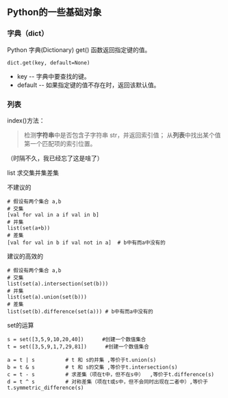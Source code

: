 ## Python的一些基础对象



### 字典（dict）

Python 字典(Dictionary) get() 函数返回指定键的值。

```
dict.get(key, default=None)
```

- key -- 字典中要查找的键。
- default -- 如果指定键的值不存在时，返回该默认值。





### 列表

index()方法：

>检测**字符串**中是否包含子字符串 str，并返回索引值；
>从**列表**中找出某个值第一个匹配项的索引位置。

（时隔不久，我已经忘了这是啥了）



list 求交集并集差集

不建议的

```
# 假设有两个集合 a,b
# 交集
[val for val in a if val in b]
# 并集
list(set(a+b))
# 差集
[val for val in b if val not in a]	# b中有而a中没有的
```



建议的高效的

```
# 假设有两个集合 a,b
# 交集
list(set(a).intersection(set(b)))
# 并集
list(set(a).union(set(b)))
# 差集
list(set(b).difference(set(a)))	# b中有而a中没有的
```



set的运算

```
s = set([3,5,9,10,20,40])      #创建一个数值集合 
t = set([3,5,9,1,7,29,81])      #创建一个数值集合 

a = t | s          # t 和 s的并集 ,等价于t.union(s)
b = t & s          # t 和 s的交集 ,等价于t.intersection(s) 
c = t - s          # 求差集（项在t中，但不在s中）  ,等价于t.difference(s) 
d = t ^ s          # 对称差集（项在t或s中，但不会同时出现在二者中）,等价于t.symmetric_difference(s)
```



